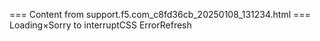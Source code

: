 === Content from support.f5.com_c8fd36cb_20250108_131234.html ===
Loading×Sorry to interruptCSS ErrorRefresh
